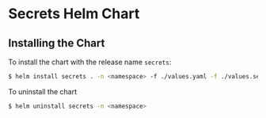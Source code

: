 # Secrets Helm Chart

## Installing the Chart

To install the chart with the release name `secrets`:

```bash
$ helm install secrets . -n <namespace> -f ./values.yaml -f ./values.secret.yaml
```

To uninstall the chart

```bash
$ helm uninstall secrets -n <namespace>
```
